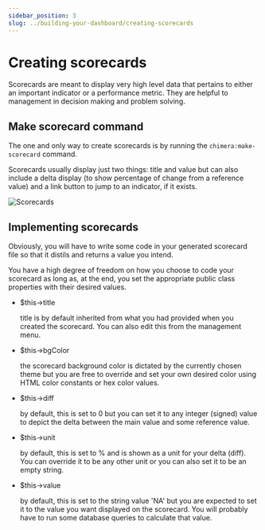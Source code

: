 ```yaml
---
sidebar_position: 3
slug: ../building-your-dashboard/creating-scorecards
---
```


# Creating scorecards
Scorecards are meant to display very high level data that pertains to either an important indicator or a performance metric. They are helpful to management in decision making and problem solving.

## Make scorecard command
The one and only way to create scorecards is by running the `chimera:make-scorecard` command.

Scorecards usually display just two things: title and value but can also include a delta display (to show percentage of change from a reference value) and a link button to jump to an indicator, if it exists.

![Scorecards](/img/developer/building-your-dashboard/scorecards.png)

## Implementing scorecards
Obviously, you will have to write some code in your generated scorecard file so that it distils and returns a value you intend.

You have a high degree of freedom on how you choose to code your scorecard as long as, at the end, you set the appropriate public class properties with their desired values.

- $this->title

    title is by default inherited from what you had provided when you created the scorecard. You can also edit this from the management menu.

- $this->bgColor

    the scorecard background color is dictated by the currently chosen theme but you are free to override and set your own desired color using HTML color constants or hex color values.

- $this->diff

    by default, this is set to 0 but you can set it to any integer (signed) value to depict the delta between the main value and some reference value.

- $this->unit

    by default, this is set to % and is shown as a unit for your delta (diff). You can override it to be any other unit or you can also set it to be an empty string.

- $this->value

    by default, this is set to the string value 'NA' but you are expected to set it to the value you want displayed on the scorecard. You will probably have to run some database queries to calculate that value.
